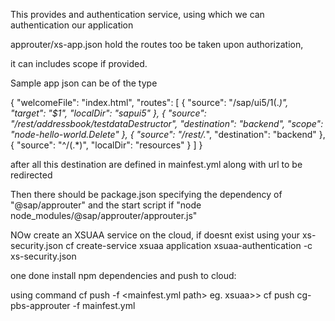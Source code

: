 This provides and authentication service, using which we can authentication our application

approuter/xs-app.json hold the routes too be taken upon authorization,

it can includes scope if provided.

Sample app json can be of the type

{
"welcomeFile": "index.html",
"routes": [
{
"source": "/sap/ui5/1(.*)",
"target": "$1",
"localDir": "sapui5"
},
{
"source": "/rest/addressbook/testdataDestructor",
"destination": "backend",
"scope": "node-hello-world.Delete"
},
{
"source": "/rest/.*",
"destination": "backend"
},
{
"source": "^/(.*)",
"localDir": "resources"
}
]
}

after all this destination are defined in mainfest.yml along with url to be redirected

Then there should be package.json specifying the dependency of "@sap/approuter" and the start script if "node node_modules/@sap/approuter/approuter.js"

NOw create an XSUAA service on the cloud, if doesnt exist using your xs-security.json
cf create-service xsuaa application xsuaa-authentication -c xs-security.json

one done install npm dependencies and push to cloud:

using command cf push <Application-name> -f <mainfest.yml path>
eg. xsuaa>> cf push cg-pbs-approuter -f mainfest.yml
